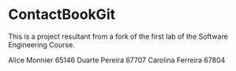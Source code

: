 # ContactBookGit
This is a project resultant from a fork of the first lab of the Software Engineering Course.

Alice Monnier 65146
Duarte Pereira 67707
Carolina Ferreira 67804

